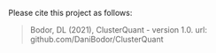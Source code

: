 Please cite this project as follows:

> Bodor, DL (2021),  ClusterQuant - version 1.0. url: github.com/DaniBodor/ClusterQuant
